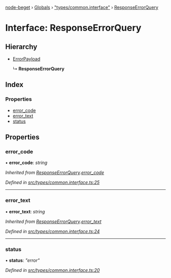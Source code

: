 [node-beget](../README.md) › [Globals](../globals.md) › ["types/common.interface"](../modules/_types_common_interface_.md) › [ResponseErrorQuery](_types_common_interface_.responseerrorquery.md)

# Interface: ResponseErrorQuery

## Hierarchy

* [ErrorPayload](_types_common_interface_.errorpayload.md)

  ↳ **ResponseErrorQuery**

## Index

### Properties

* [error_code](_types_common_interface_.responseerrorquery.md#error_code)
* [error_text](_types_common_interface_.responseerrorquery.md#error_text)
* [status](_types_common_interface_.responseerrorquery.md#status)

## Properties

###  error_code

• **error_code**: *string*

*Inherited from [ResponseErrorQuery](_types_common_interface_.responseerrorquery.md).[error_code](_types_common_interface_.responseerrorquery.md#error_code)*

*Defined in [src/types/common.interface.ts:25](https://github.com/olehcambel/node-beget/blob/fcfb1e8/src/types/common.interface.ts#L25)*

___

###  error_text

• **error_text**: *string*

*Inherited from [ResponseErrorQuery](_types_common_interface_.responseerrorquery.md).[error_text](_types_common_interface_.responseerrorquery.md#error_text)*

*Defined in [src/types/common.interface.ts:24](https://github.com/olehcambel/node-beget/blob/fcfb1e8/src/types/common.interface.ts#L24)*

___

###  status

• **status**: *"error"*

*Defined in [src/types/common.interface.ts:20](https://github.com/olehcambel/node-beget/blob/fcfb1e8/src/types/common.interface.ts#L20)*
